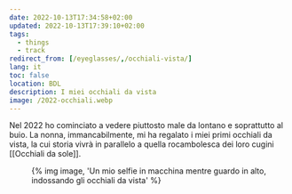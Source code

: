 ```yaml
---
date: 2022-10-13T17:34:58+02:00
updated: 2022-10-13T17:39:10+02:00
tags:
  - things
  - track
redirect_from: [/eyeglasses/,/occhiali-vista/]
lang: it
toc: false
location: BDL
description: I miei occhiali da vista
image: /2022-occhiali.webp
---
```


Nel 2022 ho cominciato a vedere piuttosto male da lontano e soprattutto al buio. La nonna, immancabilmente, mi ha regalato i miei primi occhiali da vista, la cui storia vivrà in parallelo a quella rocambolesca dei loro cugini [[Occhiali da sole]].

<figure>
	{% img image, 'Un mio selfie in macchina mentre guardo in alto, indossando gli occhiali da vista' %}
</figure>
